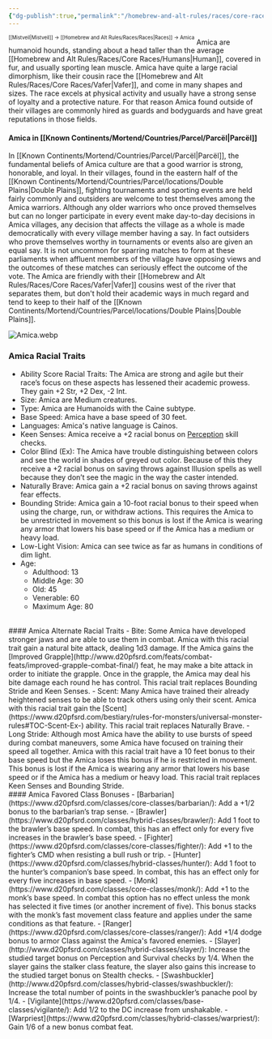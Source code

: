 ```yaml
---
{"dg-publish":true,"permalink":"/homebrew-and-alt-rules/races/core-races/amica/"}
---
```


<sup><sup>[[Mistveil\|Mistveil]] → [[Homebrew and Alt Rules/Races/Races\|Races]] → Amica</sup></sup>
Amica are humanoid hounds, standing about a head taller than the average [[Homebrew and Alt Rules/Races/Core Races/Humans\|Human]], covered in fur, and usually sporting lean muscle. Amica have quite a large racial dimorphism, like their cousin race the [[Homebrew and Alt Rules/Races/Core Races/Vafer\|Vafer]], and come in many shapes and sizes. The race excels at physical activity and usually have a strong sense of loyalty and a protective nature. For that reason Amica found outside of their villages are commonly hired as guards and bodyguards and have great reputations in those fields.
#### Amica in [[Known Continents/Mortend/Countries/Parcel/Parcël\|Parcël]]
In [[Known Continents/Mortend/Countries/Parcel/Parcël\|Parcël]], the fundamental beliefs of Amica culture are that a good warrior is strong, honorable, and loyal. In their villages, found in the eastern half of the [[Known Continents/Mortend/Countries/Parcel/locations/Double Plains\|Double Plains]], fighting tournaments and sporting events are held fairly commonly and outsiders are welcome to test themselves among the Amica warriors. Although any older warriors who once proved themselves but can no longer participate in every event make day-to-day decisions in Amica villages, any decision that affects the village as a whole is made democratically with every village member having a say. In fact outsiders who prove themselves worthy in tournaments or events also are given an equal say. It is not uncommon for sparring matches to form at these parliaments when affluent members of the village have opposing views and the outcomes of these matches can seriously effect the outcome of the vote. The Amica are friendly with their [[Homebrew and Alt Rules/Races/Core Races/Vafer\|Vafer]] cousins west of the river that separates them, but don't hold their academic ways in much regard and tend to keep to their half of the [[Known Continents/Mortend/Countries/Parcel/locations/Double Plains\|Double Plains]]. 

![Amica.webp](/img/user/Attachments/Amica.webp)

### Amica Racial Traits
- Ability Score Racial Traits: The Amica are strong and agile but their race’s focus on these aspects has lessened their academic prowess. They gain +2 Str, +2 Dex, -2 Int.
- Size: Amica are Medium creatures.
- Type: Amica are Humanoids with the Caine subtype.
- Base Speed: Amica have a base speed of 30 feet.
- Languages: Amica's native language is Cainos.
- Keen Senses: Amica receive a +2 racial bonus on [Perception](http://www.d20pfsrd.com/skills/perception/) skill checks.
- Color Blind (Ex): The Amica have trouble distinguishing between colors and see the world in shades of greyed out color. Because of this they receive a +2 racial bonus on saving throws against Illusion spells as well because they don’t see the magic in the way the caster intended.
- Naturally Brave: Amica gain a +2 racial bonus on saving throws against fear effects.
- Bounding Stride: Amica gain a 10-foot racial bonus to their speed when using the charge, run, or withdraw actions. This requires the Amica to be unrestricted in movement so this bonus is lost if the Amica is wearing any armor that lowers his base speed or if the Amica has a medium or heavy load.
- Low-Light Vision: Amica can see twice as far as humans in conditions of dim light.
- Age:
    - Adulthood: 13
    - Middle Age: 30
    - Old: 45
    - Venerable: 60
    - Maximum Age: 80
<br>
#### Amica Alternate Racial Traits
- Bite: Some Amica have developed stronger jaws and are able to use them in combat. Amica with this racial trait gain a natural bite attack, dealing 1d3 damage. If the Amica gains the [Improved Grapple](http://www.d20pfsrd.com/feats/combat-feats/improved-grapple-combat-final/) feat, he may make a bite attack in order to initiate the grapple. Once in the grapple, the Amica may deal his bite damage each round he has control. This racial trait replaces Bounding Stride and Keen Senses.
- Scent: Many Amica have trained their already heightened senses to be able to track others using only their scent. Amica with this racial trait gain the [Scent](https://www.d20pfsrd.com/bestiary/rules-for-monsters/universal-monster-rules#TOC-Scent-Ex-) ability. This racial trait replaces Naturally Brave.
- Long Stride: Although most Amica have the ability to use bursts of speed during combat maneuvers, some Amica have focused on training their speed all together. Amica with this racial trait have a 10 feet bonus to their base speed but the Amica loses this bonus if he is restricted in movement. This bonus is lost if the Amica is wearing any armor that lowers his base speed or if the Amica has a medium or heavy load. This racial trait replaces Keen Senses and Bounding Stride.
<br>
#### Amica Favored Class Bonuses
- [Barbarian](https://www.d20pfsrd.com/classes/core-classes/barbarian/): Add a +1/2 bonus to the barbarian’s trap sense.
- [Brawler](https://www.d20pfsrd.com/classes/hybrid-classes/brawler/): Add 1 foot to the brawler’s base speed. In combat, this has an effect only for every five increases in the brawler’s base speed.
- [Fighter](https://www.d20pfsrd.com/classes/core-classes/fighter/): Add +1 to the fighter’s CMD when resisting a bull rush or trip.
- [Hunter](https://www.d20pfsrd.com/classes/hybrid-classes/hunter/): Add 1 foot to the hunter’s companion’s base speed. In combat, this has an effect only for every five increases in base speed.
- [Monk](https://www.d20pfsrd.com/classes/core-classes/monk/): Add +1 to the monk’s base speed. In combat this option has no effect unless the monk has selected it five times (or another increment of five). This bonus stacks with the monk’s fast movement class feature and applies under the same conditions as that feature.
- [Ranger](https://www.d20pfsrd.com/classes/core-classes/ranger/): Add +1/4 dodge bonus to armor Class against the Amica's favored enemies.
- [Slayer](http://www.d20pfsrd.com/classes/hybrid-classes/slayer/): Increase the studied target bonus on Perception and Survival checks by 1/4. When the slayer gains the stalker class feature, the slayer also gains this increase to the studied target bonus on Stealth checks.
- [Swashbuckler](http://www.d20pfsrd.com/classes/hybrid-classes/swashbuckler/): Increase the total number of points in the swashbuckler’s panache pool by 1/4.
- [Vigilante](https://www.d20pfsrd.com/classes/base-classes/vigilante/): Add 1/2 to the DC increase from unshakable.
- [Warpriest](https://www.d20pfsrd.com/classes/hybrid-classes/warpriest/): Gain 1/6 of a new bonus combat feat.